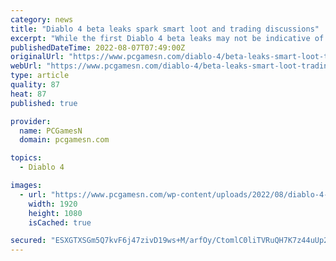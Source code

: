 ```yaml
---
category: news
title: "Diablo 4 beta leaks spark smart loot and trading discussions"
excerpt: "While the first Diablo 4 beta leaks may not be indicative of the final product, they have spawned conversations around smart loot and trading in the RPG game ..."
publishedDateTime: 2022-08-07T07:49:00Z
originalUrl: "https://www.pcgamesn.com/diablo-4/beta-leaks-smart-loot-trading"
webUrl: "https://www.pcgamesn.com/diablo-4/beta-leaks-smart-loot-trading"
type: article
quality: 87
heat: 87
published: true

provider:
  name: PCGamesN
  domain: pcgamesn.com

topics:
  - Diablo 4

images:
  - url: "https://www.pcgamesn.com/wp-content/uploads/2022/08/diablo-4-beta-leaks-smart-loot-trading.jpg"
    width: 1920
    height: 1080
    isCached: true

secured: "ESXGTXSGm5Q7kvF6j47zivD19ws+M/arfOy/CtomlC0liTVRuQH7K7z44uUp2G6iV8uB7y499/bPQYYNZNVyy7yB+uMs2fQr7sag5j4k7esEhDSTKaxkiZL6WsQYFk/41fRpURxVoBsFIfIfuFqadEST98SovzeNjUKh8rHhXFy86v2HvFj7OsTTyXk4IrKLMz0aJlX5DKpndzjM4OMvs+XKmfvVIzOeawHQNV/ZMiR6nFkjFUKGQDC79Q5TgsucND+nAxfNjLEwm+KFSZ68tkALwPJV/pJypGs33KMWRUcVnbj0wrOw0c4jhjInPZMPuFGWs7CbYOi5tctM4Way4Ni73A1+xHyhCUkKUwTR8cA=;76jzEZVZDd+zXcXAEn1isA=="
---
```


